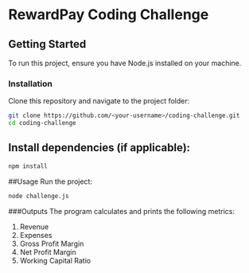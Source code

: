 # RewardPay Coding Challenge

## Getting Started

To run this project, ensure you have Node.js installed on your machine.

### Installation
Clone this repository and navigate to the project folder:
```bash
git clone https://github.com/<your-username>/coding-challenge.git
cd coding-challenge
```
## Install dependencies (if applicable):
```bash
npm install
```
##Usage
Run the project:
```bash
node challenge.js
```
###Outputs
The program calculates and prints the following metrics:

1. Revenue
2. Expenses
3. Gross Profit Margin
4. Net Profit Margin
5. Working Capital Ratio

